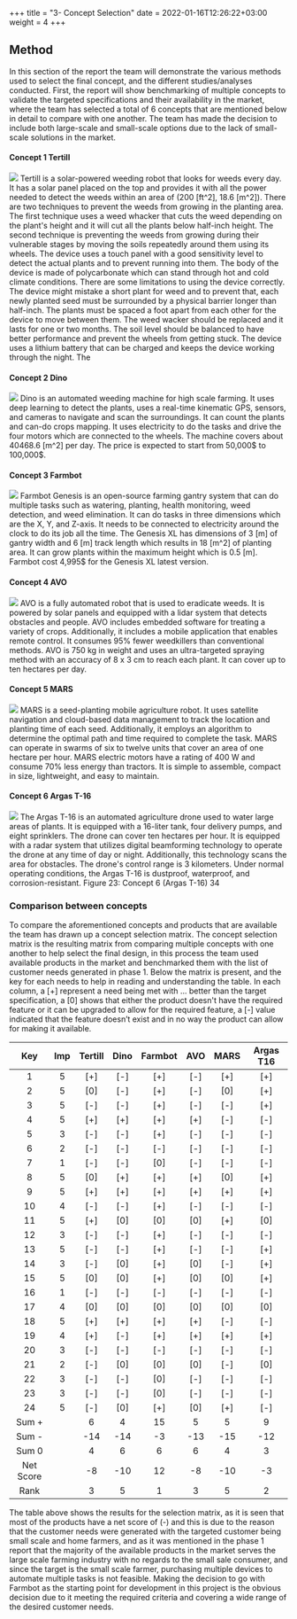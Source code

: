 +++
title = "3- Concept Selection"
date = 2022-01-16T12:26:22+03:00
weight = 4
+++

## Method
In this section of the report the team will demonstrate the various methods used to select the final concept, and the different studies/analyses conducted. First, the report will show benchmarking of multiple concepts to validate the targeted specifications and their availability in the market, where the team has selected a total of 6 concepts that are mentioned below in detail to compare with one another. The team has made the decision to include both large-scale and small-scale options due to the lack of small-scale solutions in the market.


#### Concept 1 Tertill
![](/Automated-Farming/images/ertil.png)
Tertill is a solar-powered weeding robot that looks for weeds every day. It has a solar panel placed on the top and provides it with all the power needed to detect the weeds within an area of (200 [ft^2], 18.6 [m^2]). There are two techniques to prevent the weeds from growing in the planting area. The first technique uses a weed whacker that cuts the weed depending on the plant's height and it will cut all the plants below half-inch height. The second technique is preventing the weeds from growing during their vulnerable stages by moving the soils repeatedly around them using its wheels. The device uses a touch panel with a good sensitivity level to detect the actual plants and to prevent running into them. The body of the device is made of polycarbonate which can stand through hot and cold climate conditions. There are some limitations to using the device correctly. The device might mistake a short plant for weed and to prevent that, each newly planted seed must be surrounded by a physical barrier longer than half-inch. The plants must be spaced a foot apart from each other for the device to move between them. The weed wacker should be replaced and it lasts for one or two months. The soil level should be balanced to have better performance and prevent the wheels from getting stuck. The device uses a lithium battery that can be charged and keeps the device working through the night. The 
 
 
 
 #### Concept 2 Dino
![](/images/Dino.png)
Dino is an automated weeding machine for high scale farming. It uses deep learning to detect the plants, uses a real-time kinematic GPS, sensors, and cameras to navigate and scan the surroundings. It can count the plants and can-do crops mapping. It uses electricity to do the tasks and drive the four motors which are connected to the wheels. The machine covers about 40468.6 [m^2] per day. The price is expected to start from 50,000$ to 100,000$.


#### Concept 3 Farmbot
![](/images/Farmbot.png)
Farmbot Genesis is an open-source farming gantry system that can do multiple tasks such as watering, planting, health monitoring, weed detection, and weed elimination. It can do tasks in three dimensions which are the X, Y, and Z-axis. It needs to be connected to electricity around the clock to do its job all the time. The Genesis XL has dimensions of 3 [m] of gantry width
and 6 [m] track length which results in 18 [m^2] of planting area. It can grow plants within the maximum height which is 0.5 [m]. Farmbot cost 4,995$ for the Genesis XL latest version.


#### Concept 4 AVO
![](/images/Avo.png)
AVO is a fully automated robot that is used to eradicate weeds. It is powered by solar panels and equipped with a lidar system that detects obstacles and people. AVO includes embedded software for treating a variety of crops. Additionally, it includes a mobile application that enables remote control. It consumes 95% fewer weedkillers than conventional methods. AVO is 750 kg in weight and uses an ultra-targeted spraying method with an accuracy of 8 x 3 cm to reach each plant. It can cover up to ten hectares per day.


#### Concept 5 MARS
![](/images/Mars.png)
MARS is a seed-planting mobile agriculture robot. It uses satellite navigation and cloud-based data management to track the location and planting time of each seed. Additionally, it employs an algorithm to determine the optimal path and time required to complete the task. MARS can operate in swarms of six to twelve units that cover an area of one hectare per hour. MARS electric motors have a rating of 400 W and consume 70% less energy than tractors. It is simple to assemble, compact in size, lightweight, and easy to maintain.


#### Concept 6 Argas T-16
![](/images/Argas.png)
The Argas T-16 is an automated agriculture drone used to water large areas of plants. It is equipped with a 16-liter tank, four delivery pumps, and eight sprinklers. The drone can cover ten hectares per hour. It is equipped with a radar system that utilizes digital beamforming technology to operate the drone at any time of day or night. Additionally, this technology scans the area for obstacles. The drone's control range is 3 kilometers. Under normal operating conditions, the Argas T-16 is dustproof, waterproof, and corrosion-resistant.
 Figure 23: Concept 6 (Argas T-16)
34

### Comparison between concepts
To compare the aforementioned concepts and products that are available the team has drawn up a concept selection matrix. The concept selection matrix is the resulting matrix from comparing multiple concepts with one another to help select the final design, in this process the team used available products in the market and benchmarked them with the list of customer needs generated in phase 1. Below the matrix is present, and the key for each needs to help in reading and understanding the table. In each column, a [+] represent a need being met with ... better than the target specification, a [0] shows that either the product doesn't have the required feature or it can be upgraded to allow for the required feature, a [-] value indicated that the feature doesn’t exist and in no way the product can allow for making it available.

**Key**|**Imp**|**Tertill**|**Dino**|**Farmbot**|**AVO**|**MARS**|**Argas T16**
:-----:|:-----:|:-----:|:-----:|:-----:|:-----:|:-----:|:-----:
1|5|[+]|[-]|[+]|[-]|[+]|[+]
2|5|[0]|[-]|[+]|[-]|[0]|[+]
3|5|[-]|[-]|[+]|[-]|[-]|[+]
4|5|[+]|[+]|[+]|[+]|[-]|[-]
5|3|[-]|[-]|[+]|[-]|[-]|[-]
6|2|[-]|[-]|[-]|[-]|[-]|[-]
7|1|[-]|[-]|[0]|[-]|[-]|[-]
8|5|[0]|[+]|[+]|[+]|[0]|[+]
9|5|[+]|[+]|[+]|[+]|[+]|[+]
10|4|[-]|[-]|[+]|[-]|[-]|[-]
11|5|[+]|[0]|[0]|[0]|[+]|[0]
12|3|[-]|[-]|[+]|[-]|[-]|[-]
13|5|[-]|[-]|[+]|[-]|[-]|[+]
14|3|[-]|[0]|[+]|[0]|[-]|[+]
15|5|[0]|[0]|[+]|[0]|[0]|[+]
16|1|[-]|[-]|[-]|[-]|[-]|[-]
17|4|[0]|[0]|[0]|[0]|[0]|[0]
18|5|[+]|[+]|[+]|[+]|[-]|[-]
19|4|[+]|[-]|[+]|[+]|[+]|[+]
20|3|[-]|[-]|[-]|[-]|[-]|[-]
21|2|[-]|[0]|[0]|[0]|[-]|[0]
22|3|[-]|[-]|[0]|[-]|[-]|[-]
23|3|[-]|[-]|[0]|[-]|[-]|[-]
24|5|[-]|[0]|[+]|[0]|[+]|[-]
Sum +| |6|4|15|5|5|9
Sum -| |-14|-14|-3|-13|-15|-12
Sum 0| |4|6|6|6|4|3
Net Score| |-8|-10|12|-8|-10|-3
Rank| |3|5|1|3|5|2

The table above shows the results for the selection matrix, as it is seen that most of the products have a net score of (-) and this is due to the reason that the customer needs were generated with the targeted customer being small scale and home farmers, and as it was mentioned in the phase 1 report that the majority of the available products in the market serves the large scale farming industry with no regards to the small sale consumer, and since the target is the small scale farmer, purchasing multiple devices to automate multiple tasks is not feasible. Making the decision to go with Farmbot as the starting point for development in this project is the obvious decision due to it meeting the required criteria and covering a wide range of the desired customer needs.